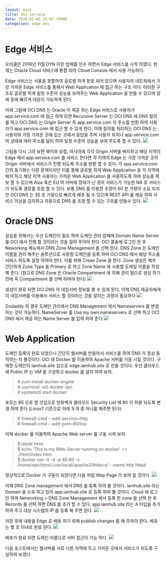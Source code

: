 ```yaml
---
layout: post
title: dns-service
date: 2020-01-02 15:02 +0900
categories: edge dns
---
```

# Edge 서비스
오라클은 2016년 11월 DYN 이란 업체를 인수 하면서 Edge 서비스를 시작 하였다.
현재는 Oracle Cloud 서비스에 통합 되어 Cloud Console 에서 사용 가능하다.

Edge 서비스는 서울을 포함하여 글로벌 하게 분포 되어 있으며 사용자의 네트웍에서 가장 가까운 Edge 서비스를 통해서 Web Application 에 접근 하는 구조 이다. 이러한 구조로 글로벌 하게 일정 수준의 성능을 보여주는 Web Application 을 만들 수 있으며 장애 등에 빠르게 대응이 가능하게 된다.

아래 그림에 OCI DNS 는 Oracle 이 제공 하는 Edge 서비스로 사용자가 app.service.com 에 접근 하게 되면 Recursive Server 는 OCI DNS 에 DNS 질의를 하고 OCI DNS 는 Origin Server 즉 app.service.com 의 주소를 반환 하여 사용자가 app.service.com 에 접근 할 수 있게 한다.
이때 질의를 처리하는 OCI DNS 는 사용자와 가장 가까운 곳에 있는 곳에서 응답을 주며 사용자 위치나 app.service.com 의 상태에 따라 주소를 달리 하여 일정 수준의 성능을 보여 주도록 할 수 있다.
![](/image/dns-service/dns-service-1.png)

그림을 다시 그려 보면 북미와 유럽, 아시아에 각각 Origin 서버를 배치하고 해당 지역의 Edge 에서 app.service.com 를 서비스 한다면 각 지역의 Edge 는 가장 가까운 곳의 Origin 서버에서 서비스가 진행 되도록 주소를 반환 할 수 있다. 각 app.service.com 간의 동기화는 다른 문제이지만 이를 통해 글로벌 하게 Web Application 을 각 지역에 배치 하고 해당 지역 사용자는 가까운 Web Application 을 사용하도록 하여 성능을 확보 할 수 있으며 Asia 혹은 EU 의 서버에 장애가 난 경우 서비스가 가능한 NA 로 서비스가 되도록 경로를 조정 할 수 있다. 보통 DNS 를 이용한 조정이 60 분 가량이 소요 되지만 OCI DNS 는 30 초 가량으로 빠르게 배포 될 수 있으며 REST API 를 제공 하여 서비스 이상을 감지하고 자동으로 DNS 를 조정 할 수 있는 구조를 만들수 있다.
![](/image/dns-service/dns-service-2.png)

# Oracle DNS
실습을 위해서는 우선 도메인이 필요 하며 도메인 관리 업체에 Domain Name Server 를 OCI 에서 진행 할 것이라는 것을 알려 주어야 한다.
OCI 콜솔에 로그인 한 후 Neworking 메뉴에서 DNS Zone Management 를 선택 한다.
DNS Zone 은 도메인 이름을 관리 해주는 솔루션으로 사용할 도메인을 등록 하여 OCI DNS 에서 해당 주소를 서비스 하도록 설정 하여야 한다. 이를 위해 Creae Zone 을 한다.
Zone 생성은 매우 간단하게 Zone Type 을 Primary 로 하고 Zone Name 에 사용할 도메일 이름을 작성 해 준다. (참고로 DNS Zone 은 Oracle Compartment 에 의해 관리 됨으로 생성 하기 전에 꼭 Compartment 를 선택 하여야 한다)
![](/image/dns-service/dns-service-3.png)

생성이 완료 되면 OCI DNS 의 네임서버 정보를 볼 수 있게 된다. 이제 DNS 제공자에게 이 네임서버를 이용해서 서비스 할 것이라는 것을 알리는 과정이 필요하다
![](/image/dns-service/dns-service-4.png)

Godaddy 의 경우 도메인 관리에서 DNS Management 에서 Nameservers 를 변경 하는 것이 가능하다. NameServer 를 Use my own nameservers 로 선택 하고 OCI DNS 에서 제공 하는 Name Server 를 입력 하여 준다
![](/image/dns-service/dns-service-5.png)

# Web Application
도메인 등록이 완료 되었으니 간단히 웹서버를 만들어서 서비스를 하여 DNS 가 정상 동작하는 지 볼것이다. OCI 에 Docker 를 이용하여 Apache 서버를 기동 시킬 것이다. 구매한 도메인이 iamhub.site 임으로 edge.iamhub.site 로 만들 것이다.
우선 클라우드에 Public IP 는 VM 을 구성하고 docker 를 설치 하여 보자.  
> \# yum install docker-engine  
\# usermod -aG docker opc  
\# systemctl start docker

포트는 80 으로 할 것임으로 방화벽과 클라우드 Security List 에 80 이 허용 되도록 변경 하여 준다 (Linux7 기준으로 아래 두개 중 하나를 해주면 된다)
> \# firewall-cmd --add-service=http  
> \# firewall-cmd --add-port=80/tcp  

이제 docker 를 이용하여 Apache Web server 를 구동 시켜 보자. 
> \$ mkdir html  
$ echo 'This is my Web-Server running on docker' >> ./html/index.html  
$ docker run -it -d -p 80:80 -v /home/opc/html/:/usr/local/apache2/htdocs/ --name http httpd

정상적으로 Docker 가 구동이 되었다면 다음 처럼 Wep Page 가 보여 질 것이다.
![](/image/dns-service/dns-service-6.png)

이제 DNS Zone management 에서 DNS 를 둥록 하여 볼 것이다. iamhub.site 라는 Domain 을 소유 하고 있어 app.iamhub.site 로 등록 하여 볼 것이다.
Cloud 에 로그인 하여 Networking > DNS Zone Management 에서 등록 한 zone 을 선택 한 후 Records 를 선택 하면 DNS 를 추가 할 수 있다. app.iamhub.site 라는 A 타입을 추가 하여 주고 대상 시스템의 IP 를 등록 해 주면 된다.
![](/image/dns-service/dns-service-7.png)

저장 후에 내용을 Edge 로 배포 하기 위해 publish changes 를 해 주어야 한다. 배포는 몇 초 이내로 완료 된다.
![](/image/dns-service/dns-service-8.png)

배포가 완료 되면 도메인 이름으로 서버 접근이 가능 하다.
![](/image/dns-service/dns-service-9.png)

다음 포스트에서는 웹서버를 서로 다른 지역에 두고 가까운 곳에서 서비스가 되도록 구성하여 보겠다